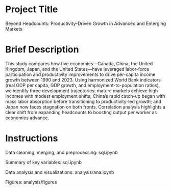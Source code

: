 # Project Title

Beyond Headcounts: Productivity-Driven Growth in Advanced and Emerging Markets

# Brief Description

This study compares how five economies—Canada, China, the United Kingdom, Japan, and the United States—have leveraged labor-force participation and productivity improvements to drive per-capita income growth between 1990 and 2023. Using harmonized World Bank indicators (real GDP per capita, GDP growth, and employment-to-population ratios), we identify three development trajectories: mature markets achieve high incomes with modest employment shifts; China’s rapid catch-up began with mass labor absorption before transitioning to productivity-led growth; and Japan now faces stagnation on both fronts. Correlation analysis highlights a clear shift from expanding headcounts to boosting output per worker as economies advance.

# Instructions

Data cleaning, merging, and preprocessing: sql.ipynb

Summary of key variables: sql.ipynb

Data analysis and visualizations: analysis/ana.ipynb

Figures: analysis/figures

